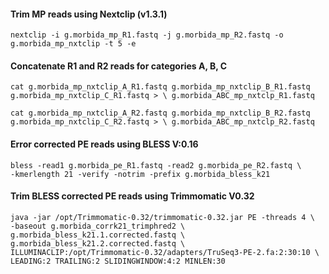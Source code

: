 #### Trim MP reads using Nextclip (v1.3.1)
```
nextclip -i g.morbida_mp_R1.fastq -j g.morbida_mp_R2.fastq -o g.morbida_mp_nxtclip -t 5 -e
```
#### Concatenate R1 and R2 reads for categories A, B, C
```
cat g.morbida_mp_nxtclip_A_R1.fastq g.morbida_mp_nxtclip_B_R1.fastq g.morbida_mp_nxtclip_C_R1.fastq > \ g.morbida_ABC_mp_nxtclp_R1.fastq
```
```
cat g.morbida_mp_nxtclip_A_R2.fastq g.morbida_mp_nxtclip_B_R2.fastq g.morbida_mp_nxtclip_C_R2.fastq > \ g.morbida_ABC_mp_nxtclp_R2.fastq
```
#### Error corrected PE reads using BLESS V:0.16 ####
```
bless -read1 g.morbida_pe_R1.fastq -read2 g.morbida_pe_R2.fastq \
-kmerlength 21 -verify -notrim -prefix g.morbida_bless_k21
```
#### Trim BLESS corrected PE reads using Trimmomatic V0.32 
```
java -jar /opt/Trimmomatic-0.32/trimmomatic-0.32.jar PE -threads 4 \
-baseout g.morbida_corrk21_trimphred2 \
g.morbida_bless_k21.1.corrected.fastq \
g.morbida_bless_k21.2.corrected.fastq \
ILLUMINACLIP:/opt/Trimmomatic-0.32/adapters/TruSeq3-PE-2.fa:2:30:10 \
LEADING:2 TRAILING:2 SLIDINGWINDOW:4:2 MINLEN:30
```